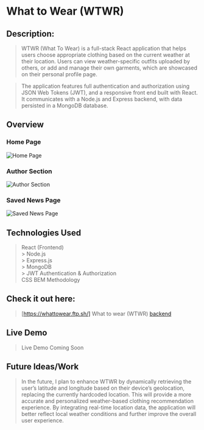 
# What to Wear (WTWR)

## Description:  
> WTWR (What To Wear) is a full-stack React application that helps users choose appropriate clothing based on the current weather at their location. Users can view weather-specific outfits uploaded by others, or add and manage their own garments, which are showcased on their personal profile page.

> The application features full authentication and authorization using JSON Web Tokens (JWT), and a responsive front end built with React. It communicates with a Node.js and Express backend, with data persisted in a MongoDB database.

## Overview

### Home Page
![Home Page](./src/assets/)


### Author Section
![Author Section](./src/assets/)


### Saved News Page
![Saved News Page](./src/assets/)

## Technologies Used
  >	React (Frontend)  
	>	Node.js  
	>	Express.js  
	>	MongoDB  
	>	JWT Authentication & Authorization  
  > CSS BEM Methodology  


## Check it out here:  
> [https://whattowear.ftp.sh/]
> What to wear (WTWR) [backend](https://github.com/cccampb2/se_project_express)


## Live Demo
> Live Demo Coming Soon


## Future Ideas/Work
> In the future, I plan to enhance WTWR by dynamically retrieving the user’s latitude and longitude based on their device’s geolocation, replacing the currently hardcoded location. This will provide a more accurate and personalized weather-based clothing recommendation experience. By integrating real-time location data, the application will better reflect local weather conditions and further improve the overall user experience.



